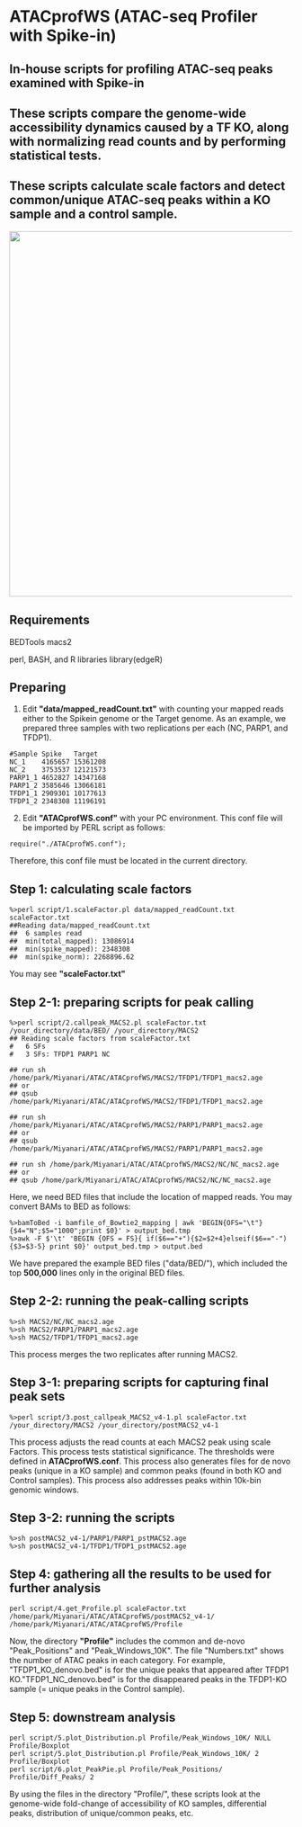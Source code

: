 # ATACprofWS (ATAC-seq Profiler with Spike-in)
## In-house scripts for profiling ATAC-seq peaks examined with Spike-in
## These scripts compare the genome-wide accessibility dynamics caused by a TF KO, along with normalizing read counts and by performing statistical tests.  
## These scripts calculate scale factors and detect common/unique ATAC-seq peaks within a KO sample and a control sample.
<img src="https://github.com/Park-Sung-Joon/ATACprofWS/assets/52985953/b5bc30ec-c30d-4f5a-ab61-b42bee4b2b66" width=650>

## Requirements
BEDTools
macs2

perl, BASH, and R libraries
library(edgeR)

## Preparing
1. Edit **"data/mapped_readCount.txt"** with counting your mapped reads either to the Spikein genome or the Target genome. As an example, we prepared three samples with two replications per each (NC, PARP1, and TFDP1).

```
#Sample	Spike	Target
NC_1	4165657	15361208
NC_2	3753537	12121573
PARP1_1	4652827	14347168
PARP1_2	3585646	13066181
TFDP1_1	2909301	10177613
TFDP1_2	2348308	11196191
```
2. Edit **"ATACprofWS.conf"** with your PC environment. This conf file will be imported by PERL script as follows:
```
require("./ATACprofWS.conf");
```
Therefore, this conf file must be located in the current directory.

## Step 1: calculating scale factors
```
%>perl script/1.scaleFactor.pl data/mapped_readCount.txt scaleFactor.txt
##Reading data/mapped_readCount.txt
##	6 samples read
##	min(total_mapped): 13086914
##	min(spike_mapped): 2348308
##	min(spike_norm): 2268896.62
```
You may see **"scaleFactor.txt"**

## Step 2-1: preparing scripts for peak calling
```
%>perl script/2.callpeak_MACS2.pl scaleFactor.txt /your_directory/data/BED/ /your_directory/MACS2
## Reading scale factors from scaleFactor.txt
#	6 SFs
#	3 SFs: TFDP1 PARP1 NC

## run sh /home/park/Miyanari/ATAC/ATACprofWS/MACS2/TFDP1/TFDP1_macs2.age
## or
## qsub /home/park/Miyanari/ATAC/ATACprofWS/MACS2/TFDP1/TFDP1_macs2.age

## run sh /home/park/Miyanari/ATAC/ATACprofWS/MACS2/PARP1/PARP1_macs2.age
## or
## qsub /home/park/Miyanari/ATAC/ATACprofWS/MACS2/PARP1/PARP1_macs2.age

## run sh /home/park/Miyanari/ATAC/ATACprofWS/MACS2/NC/NC_macs2.age
## or
## qsub /home/park/Miyanari/ATAC/ATACprofWS/MACS2/NC/NC_macs2.age
```
Here, we need BED files that include the location of mapped reads. You may convert BAMs to BED as follows:
```
%>bamToBed -i bamfile_of_Bowtie2_mapping | awk 'BEGIN{OFS="\t"}{$4="N";$5="1000";print $0}' > output_bed.tmp
%>awk -F $'\t' 'BEGIN {OFS = FS}{ if($6=="+"){$2=$2+4}elseif($6=="-"){$3=$3-5} print $0}' output_bed.tmp > output.bed
```
We have prepared the example BED files ("data/BED/"), which included the top **500,000** lines only in the original BED files.

## Step 2-2: running the peak-calling scripts 
```
%>sh MACS2/NC/NC_macs2.age
%>sh MACS2/PARP1/PARP1_macs2.age 
%>sh MACS2/TFDP1/TFDP1_macs2.age 
```
This process merges the two replicates after running MACS2. 

## Step 3-1: preparing scripts for capturing final peak sets
```
%>perl script/3.post_callpeak_MACS2_v4-1.pl scaleFactor.txt /your_directory/MACS2 /your_directory/postMACS2_v4-1
```
This process adjusts the read counts at each MACS2 peak using scale Factors.
This process tests statistical significance. The thresholds were defined in **ATACprofWS.conf**. 
This process also generates files for de novo peaks (unique in a KO sample) and common peaks (found in both KO and Control samples).
This process also addresses peaks within 10k-bin genomic windows.

## Step 3-2: running the scripts
```
%>sh postMACS2_v4-1/PARP1/PARP1_pstMACS2.age 
%>sh postMACS2_v4-1/TFDP1/TFDP1_pstMACS2.age
```

## Step 4: gathering all the results to be used for further analysis
```
perl script/4.get_Profile.pl scaleFactor.txt /home/park/Miyanari/ATAC/ATACprofWS/postMACS2_v4-1/ /home/park/Miyanari/ATAC/ATACprofWS/Profile
```
Now, the directory **"Profile"** includes the common and de-novo "Peak_Positions" and "Peak_Windows_10K". The file "Numbers.txt" shows the number of ATAC peaks in each category.
For example, "TFDP1_KO_denovo.bed" is for the unique peaks that appeared after TFDP1 KO."TFDP1_NC_denovo.bed" is for the disappeared peaks in the TFDP1-KO sample (= unique peaks in the Control sample).

## Step 5: downstream analysis
```
perl script/5.plot_Distribution.pl Profile/Peak_Windows_10K/ NULL Profile/Boxplot
perl script/5.plot_Distribution.pl Profile/Peak_Windows_10K/ 2 Profile/Boxplot
perl script/6.plot_PeakPie.pl Profile/Peak_Positions/ Profile/Diff_Peaks/ 2
```
By using the files in the directory "Profile/", these scripts look at the genome-wide fold-change of accessibility of KO samples, differential peaks, distribution of unique/common peaks, etc.

##


